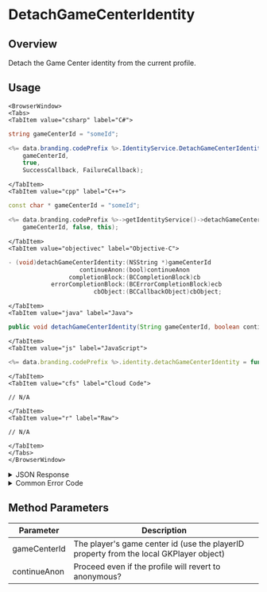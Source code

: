 # DetachGameCenterIdentity
## Overview
Detach the Game Center identity from the current profile.



<PartialServop service_name="identity" operation_name="DETACH" />

## Usage

```mdx-code-block
<BrowserWindow>
<Tabs>
<TabItem value="csharp" label="C#">
```

```csharp
string gameCenterId = "someId";

<%= data.branding.codePrefix %>.IdentityService.DetachGameCenterIdentity(
    gameCenterId,
    true,
    SuccessCallback, FailureCallback);
```

```mdx-code-block
</TabItem>
<TabItem value="cpp" label="C++">
```

```cpp
const char * gameCenterId = "someId";

<%= data.branding.codePrefix %>->getIdentityService()->detachGameCenterIdentity(
    gameCenterId, false, this);
```

```mdx-code-block
</TabItem>
<TabItem value="objectivec" label="Objective-C">
```

```objectivec
- (void)detachGameCenterIdentity:(NSString *)gameCenterId
                    continueAnon:(bool)continueAnon
                 completionBlock:(BCCompletionBlock)cb
            errorCompletionBlock:(BCErrorCompletionBlock)ecb
                        cbObject:(BCCallbackObject)cbObject;
```

```mdx-code-block
</TabItem>
<TabItem value="java" label="Java">
```

```java
public void detachGameCenterIdentity(String gameCenterId, boolean continueAnon, IServerCallback callback)
```

```mdx-code-block
</TabItem>
<TabItem value="js" label="JavaScript">
```

```javascript
<%= data.branding.codePrefix %>.identity.detachGameCenterIdentity = function(gameCenterId, continueAnon, callback)
```

```mdx-code-block
</TabItem>
<TabItem value="cfs" label="Cloud Code">
```

```cfscript
// N/A
```

```mdx-code-block
</TabItem>
<TabItem value="r" label="Raw">
```

```cfscript
// N/A
```

```mdx-code-block
</TabItem>
</Tabs>
</BrowserWindow>
```

<details>
<summary>JSON Response</summary>

```json
{
    "status" : 200,
    "data" : null
}
```
</details>

<details>
<summary>Common Error Code</summary>

### Status Codes
Code | Name | Description
---- | ---- | -----------
40210 | DOWNGRADING_TO_ANONYMOUS_ERROR | Occurs when detaching the last non-anonymous identity from an account with continueAnon set to false.

</details>


## Method Parameters
Parameter | Description
--------- | -----------
gameCenterId | The player's game center id  (use the playerID property from the local GKPlayer object)
continueAnon | Proceed even if the profile will revert to anonymous?


